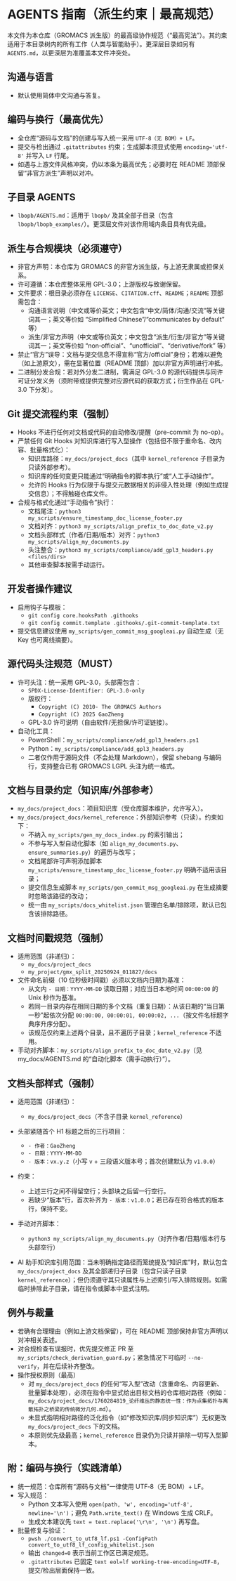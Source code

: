 # AGENTS 指南（派生约束｜最高规范）

本文件为本仓库（GROMACS 派生版）的最高级协作规范（“最高宪法”）。其约束适用于本目录树内的所有工作（人类与智能助手）。更深层目录如另有 `AGENTS.md`，以更深层为准覆盖本文件冲突处。

## 沟通与语言
- 默认使用简体中文沟通与答复。

## 编码与换行（最高优先）
- 全仓库“源码与文档”的创建与写入统一采用 `UTF-8（无 BOM）+ LF`。
- 提交与检出通过 `.gitattributes` 约束；生成脚本须显式使用 `encoding='utf-8'` 并写入 `LF` 行尾。
- 如遇与上游文件风格冲突，仍以本条为最高优先；必要时在 README 顶部保留“非官方派生”声明以对冲。

## 子目录 AGENTS
- `lbopb/AGENTS.md`：适用于 `lbopb/` 及其全部子目录（包含 `lbopb/lbopb_examples/`）。更深层文件对该作用域内条目具有优先级。

## 派生与合规模块（必须遵守）
- 非官方声明：本仓库为 GROMACS 的非官方派生版，与上游无隶属或担保关系。
- 许可遵循：本仓库整体采用 GPL-3.0；上游版权与致谢保留。
- 文件要求：根目录必须存在 `LICENSE`、`CITATION.cff`、`README`；`README` 顶部需包含：
  - 沟通语言说明（中文或等价英文；中文包含“中文/简体/沟通/交流”等关键词其一；英文等价如 “Simplified Chinese”/“communicates by default” 等）
  - 派生/非官方声明（中文或等价英文；中文包含“派生/衍生/非官方”等关键词其一；英文等价如 “non‑official”、“unofficial”、“derivative/fork” 等）
- 禁止“官方”误导：文档与提交信息不得宣称“官方/official”身份；若难以避免（如上游原文），需在显著位置（README 顶部）加以非官方声明进行冲抵。
- 二进制分发合规：若对外分发二进制，需满足 GPL-3.0 的源代码提供与同许可证分发义务（须附带或提供完整对应源代码的获取方式；衍生作品在 GPL-3.0 下分发）。

## Git 提交流程约束（强制）
- Hooks 不进行任何对文档或代码的自动修改/提醒（pre-commit 为 no-op）。
- 严禁任何 Git Hooks 对知识库进行写入型操作（包括但不限于重命名、改内容、批量格式化）：
  - 知识库路径：`my_docs/project_docs`（其中 `kernel_reference` 子目录为只读外部参考）。
  - 知识库的任何变更只能通过“明确指令的脚本执行”或“人工手动操作”。
  - 允许的 Hooks 行为仅限于与提交元数据相关的非侵入性处理（例如生成提交信息）；不得触碰仓库文件。
- 合规与格式化通过“手动指令”执行：
  - 文档尾注：`python3 my_scripts/ensure_timestamp_doc_license_footer.py`
  - 文档对齐：`python3 my_scripts/align_prefix_to_doc_date_v2.py`
  - 文档头部样式（作者/日期/版本）对齐：`python3 my_scripts/align_my_documents.py`
  - 头注整合：`python3 my_scripts/compliance/add_gpl3_headers.py <files/dirs>`
  - 其他审查脚本按需手动运行。

## 开发者操作建议
- 启用钩子与模板：
  - `git config core.hooksPath .githooks`
  - `git config commit.template .githooks/.git-commit-template.txt`
- 提交信息建议使用 `my_scripts/gen_commit_msg_googleai.py` 自动生成（无 Key 也可离线摘要）。

## 源代码头注规范（MUST）
- 许可头注：统一采用 GPL-3.0，头部需包含：
  - `SPDX-License-Identifier: GPL-3.0-only`
  - 版权行：
    - `Copyright (C) 2010- The GROMACS Authors`
    - `Copyright (C) 2025 GaoZheng`
  - GPL-3.0 许可说明（自由软件/无担保/许可证链接）。
- 自动化工具：
  - PowerShell：`my_scripts/compliance/add_gpl3_headers.ps1`
  - Python：`my_scripts/compliance/add_gpl3_headers.py`
  - 二者仅作用于源码文件（不会处理 Markdown），保留 shebang 与编码行，支持整合已有 GROMACS LGPL 头注为统一格式。

## 文档与目录约定（知识库/外部参考）
- `my_docs/project_docs`：项目知识库（受仓库脚本维护，允许写入）。
- `my_docs/project_docs/kernel_reference`：外部知识参考（只读）。约束如下：
  - 不纳入 `my_scripts/gen_my_docs_index.py` 的索引输出；
  - 不参与写入型自动化脚本（如 `align_my_documents.py`、`ensure_summaries.py`）的遍历与改写；
  - 文档尾部许可声明添加脚本 `my_scripts/ensure_timestamp_doc_license_footer.py` 明确不适用该目录；
  - 提交信息生成脚本 `my_scripts/gen_commit_msg_googleai.py` 在生成摘要时忽略该路径的改动；
  - 统一由 `my_scripts/docs_whitelist.json` 管理白名单/排除项，默认已包含该排除路径。

## 文档时间戳规范（强制）
- 适用范围（非递归）：
  - `my_docs/project_docs`
  - `my_project/gmx_split_20250924_011827/docs`
- 文件命名前缀（10 位秒级时间戳）必须以文档内日期为基准：
  - 从文内 `- 日期：YYYY-MM-DD` 读取日期；对应当日本地时间 `00:00:00` 的 Unix 秒作为基准。
  - 若同一目录内存在相同日期的多个文档（重复日期）：从该日期的“当日第一秒”起依次分配 `00:00:00, 00:00:01, 00:00:02, ...`（按文件名标题字典序升序分配）。
  - 该规范仅约束上述两个目录，且不遍历子目录；`kernel_reference` 不适用。
- 手动对齐脚本：`my_scripts/align_prefix_to_doc_date_v2.py`（见 my_docs/AGENTS.md 的“自动化脚本（需手动执行）”）。

## 文档头部样式（强制）
- 适用范围（非递归）：
  - `my_docs/project_docs`（不含子目录 `kernel_reference`）
- 头部紧随首个 H1 标题之后的三行项目：
  - `- 作者：GaoZheng`
  - `- 日期：YYYY-MM-DD`
  - `- 版本：vx.y.z`（小写 `v` + 三段语义版本号；首次创建默认为 `v1.0.0`）
- 约束：
  - 上述三行之间不得留空行；头部块之后留一行空行。
  - 若缺少“版本”行，首次补齐为 `- 版本：v1.0.0`；若已存在符合格式的版本行，保持不变。
- 手动对齐脚本：
  - `python3 my_scripts/align_my_documents.py`（对齐作者/日期/版本行与头部空行）

- AI 助手知识库引用范围：当未明确指定路径而笼统提及“知识库”时，默认包含 `my_docs/project_docs` 及其全部递归子目录（包含只读子目录 `kernel_reference`）；但仍须遵守其只读属性与上述索引/写入排除规则。如需临时排除此子目录，请在指令或脚本中显式注明。

## 例外与裁量
- 若确有合理理由（例如上游文档保留），可在 README 顶部保持非官方声明以对冲相关表述。
- 对合规检查有误报时，优先提交修正 PR 至 `my_scripts/check_derivation_guard.py`；紧急情况下可临时 `--no-verify`，并在后续补齐整改。
- 操作授权原则（最高）
  - 对 `my_docs/project_docs` 的任何“写入型”改动（含重命名、内容更新、批量脚本处理），必须在指令中显式给出目标文档的仓库相对路径（例如：`my_docs/project_docs/1760284819_论纤维丛的静态统一性：作为点集拓扑与离散拓扑之桥梁的传统微分几何.md`）。
  - 未显式指明相对路径的泛化指令（如“修改知识库/同步知识库”）无权更改 `my_docs/project_docs` 下的文档。
  - 本原则优先级最高；`kernel_reference` 目录仍为只读并排除一切写入型脚本。

## 附：编码与换行（实践清单）
- 统一规范：仓库所有“源码与文档”一律使用 UTF‑8（无 BOM）+ LF。
- 写入规范：
  - Python 文本写入使用 `open(path, 'w', encoding='utf-8', newline='\n')`；避免 `Path.write_text()` 在 Windows 生成 CRLF。
  - 生成文本建议先 `text = text.replace('\r\n', '\n')` 再写盘。
- 批量修复与验证：
  - `pwsh ./convert_to_utf8_lf.ps1 -ConfigPath convert_to_utf8_lf_config_whitelist.json`
  - 输出 `changed=0` 表示当前工作区已满足规范。
  - `.gitattributes` 已固定 `text eol=lf working-tree-encoding=UTF-8`，提交/检出层面保持一致。
